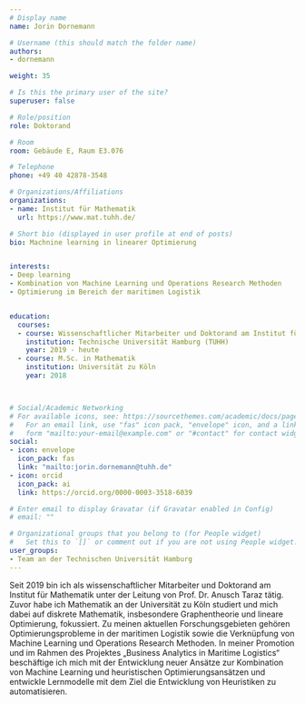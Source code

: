 ```yaml
---
# Display name
name: Jorin Dornemann

# Username (this should match the folder name)
authors:
- dornemann

weight: 35

# Is this the primary user of the site?
superuser: false

# Role/position
role: Doktorand

# Room
room: Gebäude E, Raum E3.076

# Telephone
phone: +49 40 42878-3548

# Organizations/Affiliations
organizations:
- name: Institut für Mathematik
  url: https://www.mat.tuhh.de/

# Short bio (displayed in user profile at end of posts)
bio: Machnine learning in linearer Optimierung


interests:
- Deep learning
- Kombination von Machine Learning und Operations Research Methoden
- Optimierung im Bereich der maritimen Logistik


education:
  courses:
  - course: Wissenschaftlicher Mitarbeiter und Doktorand am Institut für Mathematik
    institution: Technische Universität Hamburg (TUHH)
    year: 2019 - heute
  - course: M.Sc. in Mathematik
    institution: Universität zu Köln
    year: 2018



# Social/Academic Networking
# For available icons, see: https://sourcethemes.com/academic/docs/page-builder/#icons
#   For an email link, use "fas" icon pack, "envelope" icon, and a link in the
#   form "mailto:your-email@example.com" or "#contact" for contact widget.
social:
- icon: envelope
  icon_pack: fas
  link: "mailto:jorin.dornemann@tuhh.de"
- icon: orcid
  icon_pack: ai
  link: https://orcid.org/0000-0003-3518-6039

# Enter email to display Gravatar (if Gravatar enabled in Config)
# email: ""

# Organizational groups that you belong to (for People widget)
#   Set this to `[]` or comment out if you are not using People widget.
user_groups:
- Team an der Technischen Universität Hamburg
---
```


Seit 2019 bin ich als wissenschaftlicher Mitarbeiter und Doktorand am Institut für Mathematik unter der Leitung von Prof. Dr. Anusch Taraz tätig. Zuvor habe ich Mathematik an der Universität zu Köln studiert und mich dabei auf diskrete Mathematik, insbesondere Graphentheorie und lineare Optimierung, fokussiert. Zu meinen aktuellen Forschungsgebieten gehören Optimierungsprobleme in der maritimen Logistik sowie die Verknüpfung von Machine Learning und Operations Research Methoden. In meiner Promotion und im Rahmen des Projektes „Business Analytics in Maritime Logistics“ beschäftige ich mich mit der Entwicklung neuer Ansätze zur Kombination von Machine Learning und heuristischen Optimierungsansätzen und entwickle Lernmodelle mit dem Ziel die Entwicklung von Heuristiken zu automatisieren.
